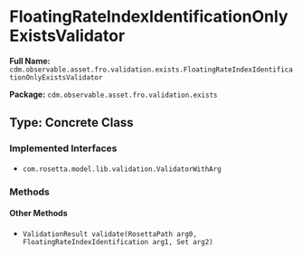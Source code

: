 # FloatingRateIndexIdentificationOnlyExistsValidator

**Full Name:** `cdm.observable.asset.fro.validation.exists.FloatingRateIndexIdentificationOnlyExistsValidator`

**Package:** `cdm.observable.asset.fro.validation.exists`

## Type: Concrete Class

### Implemented Interfaces

- `com.rosetta.model.lib.validation.ValidatorWithArg`

### Methods

#### Other Methods

- `ValidationResult validate(RosettaPath arg0, FloatingRateIndexIdentification arg1, Set arg2)`


